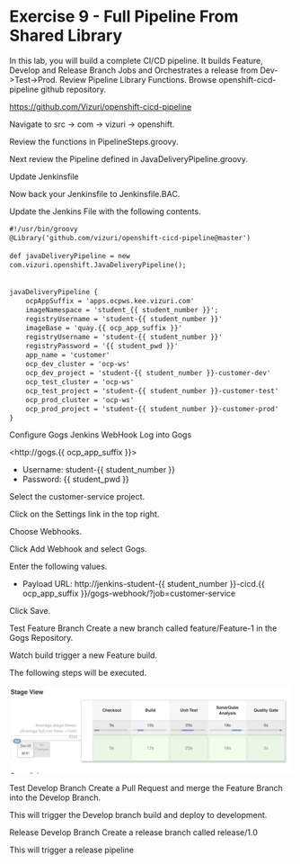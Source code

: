 # Exercise 9 - Full Pipeline From Shared Library
In this lab, you will build a complete CI/CD pipeline.  It builds Feature, Develop and Release Branch Jobs and Orchestrates a release from Dev->Test->Prod.
Review Pipeline Library Functions.
Browse openshift-cicd-pipeline github repository. 

<https://github.com/Vizuri/openshift-cicd-pipeline>

Navigate to src -> com -> vizuri -> openshift.

Review the functions in PipelineSteps.groovy.

Next review the Pipeline defined in JavaDeliveryPipeline.groovy.

Update Jenkinsfile

Now back your Jenkinsfile to Jenkinsfile.BAC.

Update the Jenkins File with the following contents.

```
#!/usr/bin/groovy
@Library('github.com/vizuri/openshift-cicd-pipeline@master')

def javaDeliveryPipeline = new com.vizuri.openshift.JavaDeliveryPipeline();


javaDeliveryPipeline {
	ocpAppSuffix = 'apps.ocpws.kee.vizuri.com'
	imageNamespace = 'student_{{ student_number }}';
	registryUsername = 'student-{{ student_number }}'
	imageBase = 'quay.{{ ocp_app_suffix }}'
	registryUsername = 'student-{{ student_number }}'
	registryPassword = '{{ student_pwd }}'
	app_name = 'customer'
	ocp_dev_cluster = 'ocp-ws'
	ocp_dev_project = 'student-{{ student_number }}-customer-dev'
	ocp_test_cluster = 'ocp-ws'
	ocp_test_project = 'student-{{ student_number }}-customer-test'
	ocp_prod_cluster = 'ocp-ws'
	ocp_prod_project = 'student-{{ student_number }}-customer-prod'
}
```

Configure Gogs Jenkins WebHook
Log into Gogs

<http://gogs.{{ ocp_app_suffix }}>

* Username: student-{{ student_number }}
* Password: {{ student_pwd }}

Select the customer-service project.

Click on the Settings link in the top right.

Choose Webhooks.

Click Add Webhook and select Gogs.

Enter the following values.

* Payload URL: http://jenkins-student-{{ student_number }}-cicd.{{ ocp_app_suffix }}/gogs-webhook/?job=customer-service

Click Save.

Test Feature Branch
Create a new branch called feature/Feature-1 in the Gogs Repository.

Watch build trigger a new Feature build.

The following steps will be executed.

![alt text](../images/image15.png)

Test Develop Branch
Create a Pull Request and merge the Feature Branch into the Develop Branch.

This will trigger the Develop branch build and deploy to development.

Release Develop Branch
Create a release branch called release/1.0

This will trigger a release pipeline
